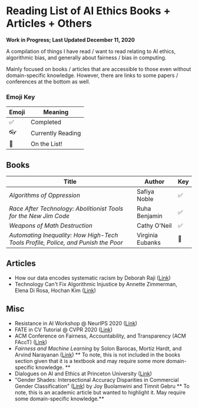 # Reading List of AI Ethics Books + Articles + Others
**Work in Progress; Last Updated December 11, 2020**

A compilation of things I have read / want to read relating to AI ethics, algorithmic bias, and generally about fairness / bias in computing. 

Mainly focused on books / articles that are accessible to those even without domain-specific knowledge. However, there are links to some papers / conferences at the bottom as well. 

### Emoji Key
Emoji | Meaning
------------ | -------------
:white_check_mark: | Completed
:eyeglasses:| Currently Reading
:small_orange_diamond: | On the List! 

## Books
Title | Author | Key
------------ | ------------- | ------------- 
*Algorithms of Oppression* | Safiya Noble | :white_check_mark: 
*Race After Technology: Abolitionist Tools for the New Jim Code* | Ruha Benjamin | :white_check_mark: 
*Weapons of Math Destruction* | Cathy O'Neil | :white_check_mark: 
*Automating Inequality: How High-Tech Tools Profile, Police, and Punish the Poor* | Virginia Eubanks| :small_orange_diamond: 

## Articles
* How our data encodes systematic racism by Deborah Raji ([Link](https://www.technologyreview.com/2020/12/10/1013617/racism-data-science-artificial-intelligence-ai-opinion/))
* Technology Can't Fix Algorithmic Injustice by Annette Zimmerman, Elena Di Rosa, Hochan Kim ([Link](http://bostonreview.net/science-nature-politics/annette-zimmermann-elena-di-rosa-hochan-kim-technology-cant-fix-algorithmic))


## Misc
* Resistance in AI Workshop @ NeurIPS 2020 ([Link](https://sites.google.com/view/resistance-ai-neurips-20/accepted-papers-and-media))
* FATE in CV Tutorial @ CVPR 2020 ([Link](https://sites.google.com/view/fatecv-tutorial/home?authuser=0))
* ACM Conference on Fairness, Accountability, and Transparency (ACM FAccT) ([Link](https://facctconference.org/))
* *Fairness and Machine Learning* by Solon Barocas, Mortiz Hardt, and Arvind Narayanan ([Link](https://fairmlbook.org/)) ** To note, this is not included in the books section given that it is a textbook and may require some more domain-specific knowledge. ** 
* Dialogues on AI and Ethics at Princeton University ([Link](https://aiethics.princeton.edu/))
* "Gender Shades: Intersectional Accuracy Disparities in Commercial Gender Classification" ([Link](http://proceedings.mlr.press/v81/buolamwini18a.html)) by Joy Buolamwini and Timnit Gebru ** To note, this is an academic article but wanted to highlight it. May require some domain-specific knowledge.**
